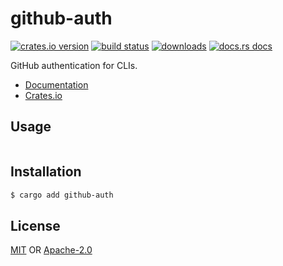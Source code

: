 # github-auth
[![crates.io version][1]][2] [![build status][3]][4]
[![downloads][5]][6] [![docs.rs docs][7]][8]

GitHub authentication for CLIs.

- [Documentation][8]
- [Crates.io][2]

## Usage
```rust
```

## Installation
```sh
$ cargo add github-auth
```

## License
[MIT](./LICENSE-MIT) OR [Apache-2.0](./LICENSE-APACHE)

[1]: https://img.shields.io/crates/v/github-auth.svg?style=flat-square
[2]: https://crates.io/crates/github-auth
[3]: https://img.shields.io/travis/yoshuawuyts/github-auth.svg?style=flat-square
[4]: https://travis-ci.org/yoshuawuyts/github-auth
[5]: https://img.shields.io/crates/d/github-auth.svg?style=flat-square
[6]: https://crates.io/crates/github-auth
[7]: https://docs.rs/github-auth/badge.svg
[8]: https://docs.rs/github-auth
